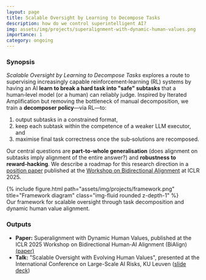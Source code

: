 ```yaml
---
layout: page
title: Scalable Oversight by Learning to Decompose Tasks
description: how do we control superintelligent AI?
img: assets/img/projects/superalignment-with-dynamic-human-values.png
importance: 1
category: ongoing
---
```


### Synopsis

*Scalable Oversight by Learning to Decompose Tasks* explores a route to supervising increasingly capable reinforcement‑learning (RL) systems by having an AI **learn to break a hard task into "safe" subtasks** that a human‑level model (or a human) can reliably judge. Inspired by Iterated Amplification but removing the bottleneck of manual decomposition, we train a **decomposer policy**—via RL—to:

1. output subtasks in a constrained format,  
2. keep each subtask within the competence of a weaker LLM executor, and  
3. maximise final task correctness once the sub‑solutions are recomposed.

Our central questions are **part‑to‑whole generalisation** (does alignment on subtasks imply alignment of the entire answer?) and **robustness to reward‑hacking**. We describe a roadmap for this research direction in a [position paper](https://arxiv.org/abs/2503.13621) published at the [Workshop on Bidirectional Alignment](https://iclr.cc/virtual/2025/workshop/23986) at ICLR 2025.

<div class="row justify-content-sm-center">
    <div class="col-sm-6 mt-3 mt-md-0">
        {% include figure.html path="assets/img/projects/framework.png" title="Framework diagram" class="img-fluid rounded z-depth-1" %}
    </div>
</div>
<div class="caption">
    Our framework for scalable oversight through task decomposition and dynamic human value alignment.
</div>

### Outputs

* **Paper:** Superalignment with Dynamic Human Values, published at the ICLR 2025 Workshop on Bidirectional Human-AI Alignment (BiAlign) [(paper)](https://arxiv.org/abs/2503.13621)  
* **Talk:** "Scalable Oversight with Evolving Human Values", presented at the International Conference on Large-Scale AI Risks, KU Leuven ([slide deck](https://docs.google.com/presentation/d/1xSwmkp20RrV3lS_miMC-6T_o6hsBPTWu8Sxg3H3fvYs/edit?usp=sharing))
